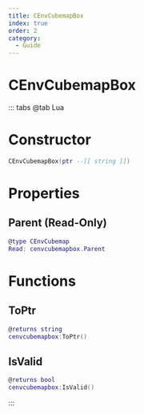```yaml
---
title: CEnvCubemapBox
index: true
order: 2
category:
  - Guide
---
```


# CEnvCubemapBox

::: tabs
@tab Lua
# Constructor
```lua
CEnvCubemapBox(ptr --[[ string ]])
```
# Properties
## Parent (Read-Only)
```lua
@type CEnvCubemap
Read: cenvcubemapbox.Parent
```
# Functions
## ToPtr
```lua
@returns string
cenvcubemapbox:ToPtr()
```
## IsValid
```lua
@returns bool
cenvcubemapbox:IsValid()
```

:::
